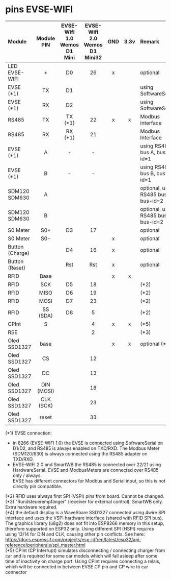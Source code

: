 # pins EVSE-WIFI


|Module|Module PIN|EVSE-Wifi 1.0<br/>Wemos D1 Mini|EVSE-Wifi 2.0<br/>Wemos D1 Mini32|GND|3.3v|Remark
|:----|:-:|:-----:|:-----:|:-:|:-:|:------------------------|
|LED EVSE-WIFI|+|D0|26|x||optional
|EVSE (*1)|TX|D1||||using SoftwareSerial
|EVSE (*1)|RX|D2||||using SoftwareSerial
|RS485|TX|TX (*1)|22|x|x|Modbus interface
|RS485|RX|RX (*1)|21|||Modbus Interface
|EVSE (*1)|A|-|-|||using RS485 bus A, bus-id=1
|EVSE (*1)|B|-|-|||using RS485 bus B, bus-id=1
|SDM120<br/>SDM630|A|||||optional, using RS485 bus A, bus-id=2
|SDM120<br/>SDM630|B|||||optional, using RS485 bus B, bus-id=2
|S0 Meter|S0+|D3|17|||optional
|S0 Meter|S0-|||x||optional
|Button (Charge)||D4|16|x||optional
|Button (Reset)||Rst|Rst|x||optional
|RFID|Base|||x|x|
|RFID|SCK|D5|18|||(*2)
|RFID|MISO|D6|19|||(*2)
|RFID|MOSI|D7|23|||(*2)
|RFID|SS (SDA)|D8|5|||(*2)
|CPInt|S||4|x|x|(*5)
|RSE|||2|||(*3)
|Oled SSD1327|base|||x|x|optional (*4)
|Oled SSD1327|CS||12||||
|Oled SSD1327|DC||13||||
|Oled SSD1327|DIN (MOSI)||18||||
|Oled SSD1327|CLK (SCK)||23||||
|Oled SSD1327|reset||33||||


(*1) EVSE connection: 
* in 8266 (EVSE-WIFI 1.0) the EVSE is connected using SoftwareSerial on D1/D2, and RS485 is always enabled on TXD/RXD. The Modbus Meter (SDM120/630) is always connected using the RS485 adapter on TXD/RXD.
* EVSE-WIFI 2.0 and SmartWB the RS485 is connected over 22/21 using HardwareSerial. EVSE and ModbusMeters are connected over RS485 only / always.  
EVSE has different connectors for Modbus and Serial input, so this is not directly pin compatible.  

(*2) RFID uses always first SPI (VSPI) pins from board. Cannot be changed.  
(*3) "Rundsteuerempfänger" (receiver for external control), SmartWB only. Extra hardware required.  
(*4) the default display is a WaveShare SSD1327 connected using 4wire SPI interface and uses the VSPI hardware interface (shared with RFID SPI bus). The graphics library (u8g2) does not fit into ESP8266 memory in this setup, therefore supported on ESP32 only. Using different SPI (HSPI) requires using 13/14 for DIN and CLK, causing other pin conflicts. See here: https://docs.espressif.com/projects/esp-idf/en/latest/esp32/api-reference/peripherals/spi_master.html  
(*5) CPInt (CP Interrupt) simulates disconnecting / connecting charger from car and is required for some car models which will fall asleep after some time of inactivity on charge port. Using CPInt requires connecting a relais, which will be connected in between EVSE CP pin and CP wire to car connector